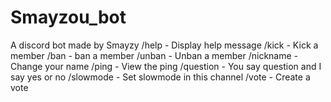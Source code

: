 # Smayzou_bot
A discord bot made by Smayzy
/help - Display help message
/kick - Kick a member
/ban - ban a member
/unban - Unban a member
/nickname - Change your name
/ping - View the ping
/question - You say question and I say yes or no
/slowmode - Set slowmode in this channel
/vote - Create a vote
